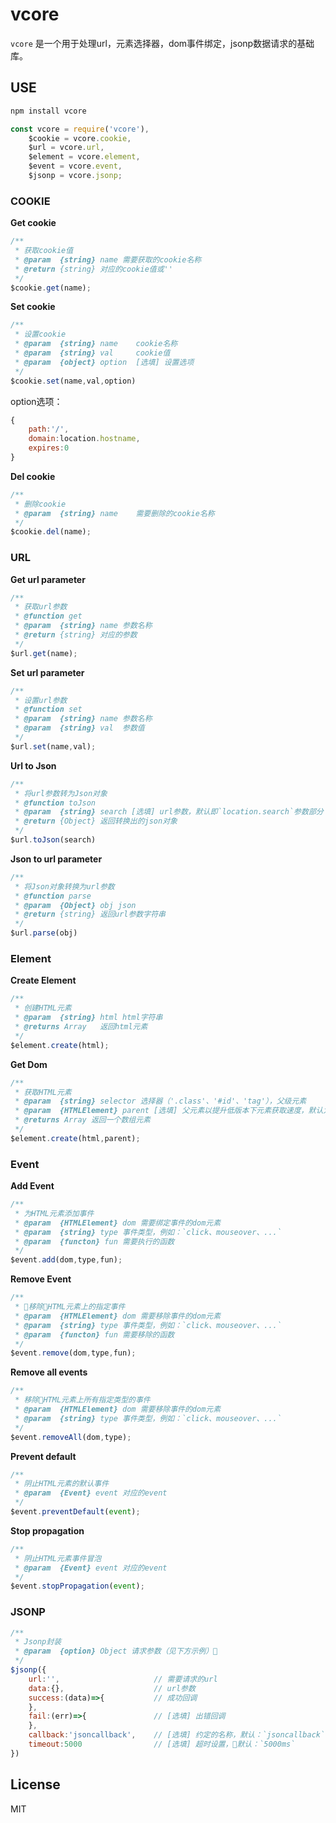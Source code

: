 # vcore

`vcore` 是一个用于处理url，元素选择器，dom事件绑定，jsonp数据请求的基础库。


## USE

```bash
npm install vcore
```

```javascript
const vcore = require('vcore'),
    $cookie = vcore.cookie,
    $url = vcore.url,
    $element = vcore.element,
    $event = vcore.event,
    $jsonp = vcore.jsonp;

```

### COOKIE

**Get cookie**

```javascript
/**
 * 获取cookie值
 * @param  {string} name 需要获取的cookie名称
 * @return {string} 对应的cookie值或''
 */
$cookie.get(name);
```


**Set cookie**

```javascript
/**
 * 设置cookie
 * @param  {string} name    cookie名称
 * @param  {string} val     cookie值
 * @param  {object} option  [选填] 设置选项
 */
$cookie.set(name,val,option)
```

option选项：

```javascript
{
    path:'/',
    domain:location.hostname,
    expires:0
} 
```

**Del cookie**

```javascript
/**
 * 删除cookie
 * @param  {string} name    需要删除的cookie名称
 */
$cookie.del(name);
```

### URL

**Get url parameter**

```javascript
/**
 * 获取url参数
 * @function get
 * @param  {string} name 参数名称
 * @return {string} 对应的参数
 */
$url.get(name);
```

**Set url parameter**

```javascript
/**
 * 设置url参数
 * @function set
 * @param  {string} name 参数名称
 * @param  {string} val  参数值
 */
$url.set(name,val);
```

**Url to Json**

```javascript
/**
 * 将url参数转为Json对象
 * @function toJson
 * @param  {string} search [选填] url参数，默认即`location.search`参数部分
 * @return {Object} 返回转换出的json对象
 */
$url.toJson(search)
```

**Json to url parameter**

```javascript
/**
 * 将Json对象转换为url参数
 * @function parse
 * @param  {Object} obj json
 * @return {string} 返回url参数字符串
 */
$url.parse(obj)
```

### Element

**Create Element**

```javascript
/**
 * 创建HTML元素
 * @param  {string} html html字符串
 * @returns Array   返回html元素
 */
$element.create(html);
```

**Get Dom**

```javascript
/**
 * 获取HTML元素
 * @param  {string} selector 选择器（'.class'、'#id'、'tag'），父级元素
 * @param  {HTMLElement} parent [选填] 父元素以提升低版本下元素获取速度，默认为document
 * @returns Array 返回一个数组元素
 */
$element.create(html,parent);
```

### Event

**Add Event**

```javascript
/**
 * 为HTML元素添加事件
 * @param  {HTMLElement} dom 需要绑定事件的dom元素
 * @param  {string} type 事件类型，例如：`click、mouseover、...`
 * @param  {functon} fun 需要执行的函数
 */
$event.add(dom,type,fun);
```

**Remove Event**

```javascript
/**
 * 移除HTML元素上的指定事件
 * @param  {HTMLElement} dom 需要移除事件的dom元素
 * @param  {string} type 事件类型，例如：`click、mouseover、...`
 * @param  {functon} fun 需要移除的函数
 */
$event.remove(dom,type,fun);
```

**Remove all events**

```javascript
/**
 * 移除HTML元素上所有指定类型的事件
 * @param  {HTMLElement} dom 需要移除事件的dom元素
 * @param  {string} type 事件类型，例如：`click、mouseover、...`
 */
$event.removeAll(dom,type);
```

**Prevent default**

```javascript
/**
 * 阴止HTML元素的默认事件
 * @param  {Event} event 对应的event
 */
$event.preventDefault(event);
```

**Stop propagation**

```javascript
/**
 * 阴止HTML元素事件冒泡
 * @param  {Event} event 对应的event
 */
$event.stopPropagation(event);
```

 ### JSONP

```javascript
/**
 * Jsonp封装
 * @param  {option} Object 请求参数（见下方示例）
 */
$jsonp({
    url:'',                     // 需要请求的url
    data:{},                    // url参数
    success:(data)=>{           // 成功回调
    },
    fail:(err)=>{               // [选填] 出错回调
    },
    callback:'jsoncallback',    // [选填] 约定的名称，默认：`jsoncallback`
    timeout:5000                // [选填] 超时设置，默认：`5000ms`
})
```

## License

MIT